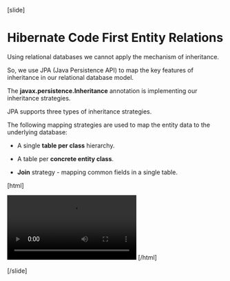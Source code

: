 [slide]

# Hibernate Code First Entity Relations

Using relational databases we cannot apply the mechanism of inheritance. 

So, we use JPA (Java Persistence API) to map the key features of inheritance in our relational database model.

The **javax.persistence.Inheritance** annotation is implementing our inheritance strategies.

JPA supports three types of inheritance strategies.

The following mapping strategies are used to map the entity data to the underlying database:

- A single **table per class** hierarchy.

- A table per **concrete entity class**.

- **Join** strategy - mapping common fields in a single table.

[html]
  <link href="https://vjs.zencdn.net/7.8.4/video-js.css" rel="stylesheet" />
  <video id="my-video" class="video-js vjs-16-9" controls="true"
    preload="auto" data-setup='{"playbackRates": [0.75, 0.9, 1, 1.25, 1.5, 2]}'>
      <source label="auto" src="https://testvideos.softuni.org/hls/demo/17.print-ascii-table-,1080p,720p,480p,360p,240p,.mp4/urlset/master.m3u8" />
  </video>
  <script src="https://vjs.zencdn.net/7.8.4/video.js"></script>
[/html]

[/slide]

